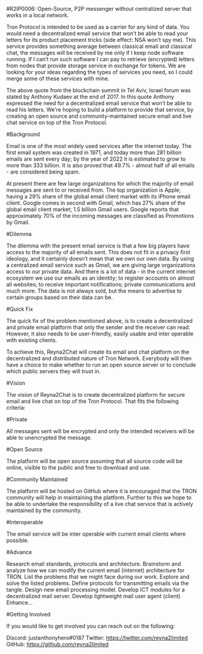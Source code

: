#R2IP0006: Open-Source, P2P messenger without centralized server that works in a local network.

Tron Protocol is intended to be used as a carrier for any kind of data. You would need a decentralized email service that won’t be able to read your letters for its product placement tricks (side effect: NSA won’t spy me). This service provides something average between classical email and classical chat, the messages will be received by me only if I keep node software running. If I can’t run such software I can pay to retrieve (encrypted) letters from nodes that provide storage service in exchange for tokens. We are looking for your ideas regarding the types of services you need, so I could merge some of these services with mine.

The above quote from the blockchain summit in Tel Aviv, Israel forum was stated by Anthony Kudaev at the end of 2017. In this quote Anthony expressed the need for a decentralized email service that won’t be able to read his letters. We're hoping to build a platform to provide that service, by creating an open source and community-maintained secure email and live chat service on top of the Tron Protocol.

#Background

Email is one of the most widely used services after the internet today. The first email system was created in 1971, and today more than 281 billion emails are sent every day; by the year of 2022 it is estimated to grow to more than 333 billion. It is also proved that 49.7% - almost half of all emails - are considered being spam.

At present there are few large organizations for which the majority of email messages are sent to or received from. The top organization is Apple; having a 29% share of the global email client market with its iPhone email client. Google comes in second with Gmail, which has 27% share of the global email client market; 1.5 billion Gmail users. Google reports that approximately 70% of the incoming messages are classified as Promotions by Gmail.

#Dilemma

The dilemma with the present email service is that a few big players have access to the majority of all emails sent. This does not fit in a privacy first ideology, and it certainly doesn’t mean that we own our own data. By using a centralized email service such as Gmail, we are giving large organizations access to our private data. And there is a lot of data - in the current internet ecosystem we use our emails as an identity; to register accounts on almost all websites; to receive important notifications; private communications and much more. The data is not always sold, but the means to advertise to certain groups based on their data can be.

#Quick Fix

The quick fix of the problem mentioned above, is to create a decentralized and private email platform that only the sender and the receiver can read. However, it also needs to be user-friendly, easily usable and inter operable with existing clients.

To achieve this, Reyna2Chat will create its email and chat platform on the decentralized and distributed nature of Tron Network. Everybody will then have a choice to make whether to run an open source server or to conclude which public servers they will trust in.

#Vision

The vision of Reyna2Chat is to create decentralized platform for secure email and live chat on top of the Tron Protocol. That fits the following criteria:

#Private

All messages sent will be encrypted and only the intended receivers will be able to unencrypted the message.

#Open Source

The platform will be open source assuming that all source code will be online, visible to the public and free to download and use.

#Community Maintained

The platform will be hosted on GitHub where it is encouraged that the TRON community will help in maintaining the platform. Further to this we hope to be able to undertake the responsibility of a live chat service that is actively maintained by the community.

#Interoperable

The email service will be inter operable with current email clients where possible.

#Advance

Research email standards, protocols and architecture.
Brainstorm and analyze how we can modify the current email (internet) architecture for TRON.
List the problems that we might face during our work.
Explore and solve the listed problems.
Define protocols for transmitting emails via the tangle.
Design new email processing model.
Develop ICT modules for a decentralized mail server.
Develop lightweight mail user agent (client)
Enhance...

#Getting Involved

If you would like to get involved you can reach out on the following:

Discord: justanthonyhero#0187
Twitter: https://twitter.com/reyna2limited
GitHub: https://github.com/reyna2limited
